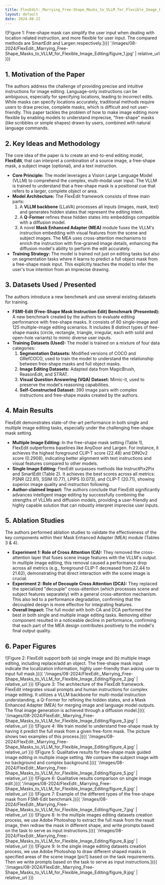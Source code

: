 ```yaml
---
title: FlexEdit:_Marrying_Free-Shape_Masks_to_VLLM_for_Flexible_Image_Editing
layout: default
date: 2024-08-22
---
```

![Figure 1: Free-shape mask can simplify the user input when dealing with location related instruction, and more flexible for user input. The compared methods are SmartEdit and Largen respectively.]({{ '/images/08-2024/FlexEdit:_Marrying_Free-Shape_Masks_to_VLLM_for_Flexible_Image_Editing/figure_1.jpg' | relative_url }})
## 1. Motivation of the Paper
The authors address the challenge of providing precise and intuitive instructions for image editing. Language-only instructions can be ambiguous, especially for specifying locations, leading to incorrect edits. While masks can specify locations accurately, traditional methods require users to draw precise, complete masks, which is difficult and not user-friendly. This paper tackles the problem of how to make image editing more flexible by enabling models to understand imprecise, "free-shape" masks (like scribbles or simple shapes) drawn by users, combined with natural language commands.

## 2. Key Ideas and Methodology
The core idea of the paper is to create an end-to-end editing model, **FlexEdit**, that can interpret a combination of a source image, a free-shape mask, a subject image (optional), and a text instruction.

-   **Core Principle:** The model leverages a Vision Large Language Model (VLLM) to comprehend the complex, multi-modal user input. The VLLM is trained to understand that a free-shape mask is a positional cue that refers to a larger, complete object or area.
-   **Model Architecture:** The FlexEdit framework consists of three main parts:
    1.  A **VLLM backbone** (LLaVA) processes all inputs (images, mask, text) and generates hidden states that represent the editing intent.
    2.  A **Q-Former** refines these hidden states into embeddings compatible with a diffusion model.
    3.  A novel **Mask Enhanced Adapter (MEA)** module fuses the VLLM's instruction embedding with visual features from the scene and subject images. The MEA uses cross-attention mechanisms to enrich the instruction with fine-grained image details, enhancing the diffusion model's ability to perform the edit accurately.
-   **Training Strategy:** The model is trained not just on editing tasks but also on segmentation tasks where it learns to predict a full object mask from a free-shape mask input. This explicitly teaches the model to infer the user's true intention from an imprecise drawing.

## 3. Datasets Used / Presented
The authors introduce a new benchmark and use several existing datasets for training.

-   **FSMI-Edit (Free-Shape Mask Instruction Edit) Benchmark (Presented):** A new benchmark created by the authors to evaluate editing performance with free-shape masks. It consists of 80 single-image and 125 multiple-image editing scenarios. It includes 8 distinct types of free-shape masks (circle, rectangle, triangle, irregular, each with solid and open-hole variants) to mimic diverse user inputs.
-   **Training Datasets (Used):** The model is trained on a mixture of four data categories:
    1.  **Segmentation Datasets:** Modified versions of COCO and GRefCOCO, used to train the model to understand the relationship between free-shape masks and full object masks.
    2.  **Image Editing Datasets:** Adapted data from MagicBrush, ReasonEdit, and STRAT.
    3.  **Visual Question Answering (VQA) Dataset:** Mimic-it, used to preserve the model's reasoning capabilities.
    4.  **Self-Constructed Dataset:** 390 image pairs with complex instructions and free-shape masks created by the authors.

## 4. Main Results
FlexEdit demonstrates state-of-the-art performance in both single and multiple image editing tasks, especially under the challenging free-shape mask setting.

-   **Multiple Image Editing:** In the free-shape mask setting (Table 1), FlexEdit outperforms baselines like AnyDoor and Largen. For instance, it achieves the highest foreground CLIP-T score (22.48) and DINOv2 score (0.2908), indicating better alignment with text instructions and visual features compared to other models.
-   **Single Image Editing:** FlexEdit surpasses methods like InstructPix2Pix and SmartEdit (Table 2). It achieves the best scores across all metrics: PSNR (22.81), SSIM (0.77), LPIPS (0.073), and CLIP-T (20.71), showing superior image quality and instruction following.
-   **Author-claimed Impact:** The authors conclude that FlexEdit significantly advances intelligent image editing by successfully combining the strengths of VLLMs and diffusion models, providing a user-friendly and highly capable solution that can robustly interpret imprecise user inputs.

## 5. Ablation Studies
The authors performed ablation studies to validate the effectiveness of the key components within their Mask Enhanced Adapter (MEA) module (Tables 3 & 4).

-   **Experiment 1: Role of Cross Attention (CA):** They removed the cross-attention layer that fuses scene image features with the VLLM's output. In multiple image editing, this removal caused a performance drop across all metrics (e.g., foreground CLIP-T decreased from 22.44 to 21.62), demonstrating that direct interaction with the scene image is crucial.
-   **Experiment 2: Role of Decouple Cross Attention (DCA):** They replaced the specialized "decouple" cross-attention (which processes scene and subject features separately) with a general cross-attention mechanism. This also led to a performance degradation, confirming that the decoupled design is more effective for integrating features.
-   **Overall Impact:** The full model with both CA and DCA performed the best in both single and multiple image editing tasks. Removing either component resulted in a noticeable decline in performance, confirming that each part of the MEA design contributes positively to the model's final output quality.

## 6. Paper Figures
![Figure 2: FlexEdit support both (a) single image and (b) multiple image editing, including replace/add an object. The free-shape mask input indicate the localization information, highly user-friendly than asking user to input full mask.]({{ '/images/08-2024/FlexEdit:_Marrying_Free-Shape_Masks_to_VLLM_for_Flexible_Image_Editing/figure_2.jpg' | relative_url }})
![Figure 3: The architecture of the FlexEdit framework. FlexEdit integrates visual prompts and human instructions for complex image editing. It utilizes a VLLM backbone for multi-modal instruction understanding, a Q-Former for refining the hidden states, and a Mask Enhanced Adapter (MEA) for merging image and language model outputs. The final image generation is achieved through a diffusion model.]({{ '/images/08-2024/FlexEdit:_Marrying_Free-Shape_Masks_to_VLLM_for_Flexible_Image_Editing/figure_3.jpg' | relative_url }})
![Figure 4: We train model to understand free-shape mask by having it predict the full mask from a given free-form mask. The picture shows two examples of this process.]({{ '/images/08-2024/FlexEdit:_Marrying_Free-Shape_Masks_to_VLLM_for_Flexible_Image_Editing/figure_4.jpg' | relative_url }})
![Figure 5: Qualitative results for free-shape mask guided image editing in multiple image setting. We compare the subject image with no background and complex background.]({{ '/images/08-2024/FlexEdit:_Marrying_Free-Shape_Masks_to_VLLM_for_Flexible_Image_Editing/figure_5.jpg' | relative_url }})
![Figure 6: Qualitative results comparison on single image edit.]({{ '/images/08-2024/FlexEdit:_Marrying_Free-Shape_Masks_to_VLLM_for_Flexible_Image_Editing/figure_6.jpg' | relative_url }})
![Figure 7: Example of the different types of the free-shape mask from FSMI-Edit benchmark.]({{ '/images/08-2024/FlexEdit:_Marrying_Free-Shape_Masks_to_VLLM_for_Flexible_Image_Editing/figure_7.jpg' | relative_url }})
![Figure 8: In the multiple images editing datasets creation process, we use Adobe Photoshop to extract the full mask from the result image, then redraw the mask in different shape, and write prompts based on the task to serve as input instructions.]({{ '/images/08-2024/FlexEdit:_Marrying_Free-Shape_Masks_to_VLLM_for_Flexible_Image_Editing/figure_8.jpg' | relative_url }})
![Figure 9: In the single image editing datasets creation process, we use Adobe Photoshop to draw different shaped masks in specified areas of the scene image [pic1] based on the task requirements. Then we write prompts based on the task to serve as input instructions.]({{ '/images/08-2024/FlexEdit:_Marrying_Free-Shape_Masks_to_VLLM_for_Flexible_Image_Editing/figure_9.jpg' | relative_url }})
